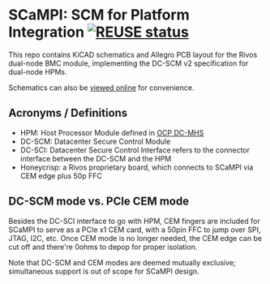 <!--
SPDX-FileCopyrightText: 2025 Rivos Inc.

SPDX-License-Identifier: CERN-OHL-P-2.0+
-->

# SCaMPI: SCM for Platform Integration [![REUSE status](https://api.reuse.software/badge/github.com/rivosinc/scampi)](https://api.reuse.software/info/github.com/rivosinc/scampi)

This repo contains KiCAD schematics and Allegro PCB layout for the Rivos dual-node BMC module, implementing the DC-SCM v2 specification for dual-node HPMs.

Schematics can also be [viewed online](https://rivosinc.github.io/scampi/) for convenience.

## Acronyms / Definitions
 - HPM: Host Processor Module defined in [OCP DC-MHS](https://www.opencompute.org/wiki/Server/MHS)
 - DC-SCM: Datacenter Secure Control Module
 - DC-SCI: Datacenter Secure Control Interface refers to the connector interface between the DC-SCM and the HPM
 - Honeycrisp: a Rivos proprietary board, which connects to SCaMPI via CEM edge plus 50p FFC

## DC-SCM mode vs. PCIe CEM mode
Besides the DC-SCI interface to go with HPM, CEM fingers are included for SCaMPI to serve as a PCIe x1 CEM card, with a 50pin FFC to jump over SPI, JTAG, I2C, etc.
Once CEM mode is no longer needed, the CEM edge can be cut off and there're 0ohms to depop for proper isolation.

Note that DC-SCM and CEM modes are deemed mutually exclusive; simultaneous support is out of scope for SCaMPI design.
